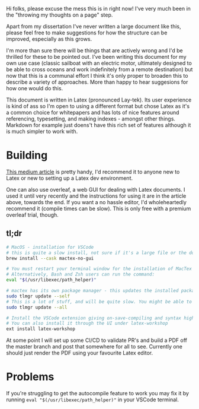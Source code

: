 Hi folks, please excuse the mess this is in right now! I've very much been in the "throwing my thoughts on a page" step.

Apart from my dissertation I've never written a large document like this, please feel free to make suggestions for how the structure can be improved, especially as this grows.

I'm more than sure there will be things that are actively wrong and I'd be thrilled for these to be pointed out. I've been writing this document for my own use case (classic sailboat with an electric motor, ultimately designed to be able to cross oceans and work indefinitely from a remote destination) but now that this is a communal effort I think it's only proper to broaden this to describe a variety of approaches. More than happy to hear suggesions for how one would do this.

This document is written in Latex (pronounced Lay-tek). Its user experience is kind of ass so I'm open to using a different format but chose Latex as it's a common choice for whitepapers and has lots of nice features around referencing, typesetting, and making indexes - amongst other things. Markdown for example just doens't have this rich set of features although it is much simpler to work with.

# Building

[This medium article](https://medium.com/@rcpassos/writing-latex-documents-in-visual-studio-code-with-latex-workshop-d9af6a6b2815) is pretty handy, I'd recommend it to anyone new to Latex or new to setting up a Latex dev environment.

One can also use overleaf, a web GUI for dealing with Latex documents. I used it until very recently and the instructions for using it are in the article above, towards the end. If you want a no hassle editor, I'd wholeheartedly recommend it (compile times can be slow). This is only free with a premium overleaf trial, though.

## tl;dr

```zsh
# MacOS - installation for VSCode
# this is quite a slow install, not sure if it's a large file or the download mirror is slow
brew install --cask mactex-no-gui 

# You must restart your terminal window for the installation of MacTex CLI tools to take effect.
# Alternatively, Bash and Zsh users can run the command:
eval "$(/usr/libexec/path_helper)"

# mactex has its own package manager - this updates the installed packages
sudo tlmgr update --self
# This is a lot of stuff, and will be quite slow. You might be able to get away without doing this.
sudo tlmgr update --all

# Install the VSCode extension giving on-save-compiling and syntax highlighting, among other things.
# You can also install it through the UI under latex-workshop
ext install latex-workshop
```

At some point I will set up some CI/CD to validate PR's and build a PDF off the master branch and post that somewhere for all to see. Currently one should just render the PDF using your favourite Latex editor.

# Problems
If you're struggling to get the autocompile feature to work you may fix it by running `eval "$(/usr/libexec/path_helper)"` in your VSCode terminal.